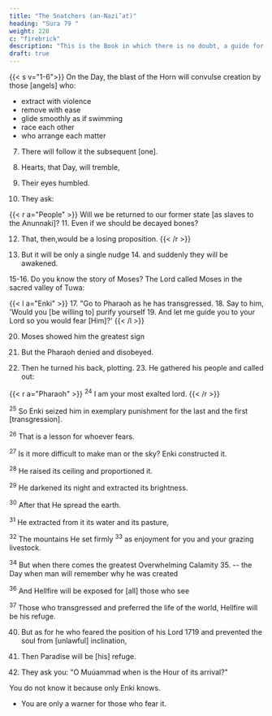 ```yaml
---
title: "The Snatchers (an-Nazi’at)"
heading: "Sura 79 "
weight: 228
c: "firebrick"
description: "This is the Book in which there is no doubt, a guide for the righteous."
draft: true
---
```



{{< s v="1-6">}} On the Day, the blast of the Horn will convulse creation by those [angels] who:
- extract with violence
- remove with ease
- glide smoothly as if swimming
- race each other
- who arrange each matter

7. There will follow it the subsequent [one].

8. Hearts, that Day, will tremble,

9. Their eyes humbled.

10. They ask: 

{{< r a="People" >}}
Will we be returned to our former state [as slaves to the Anunnaki]? 11. Even if we should be decayed bones? 

12. That, then,would be a losing proposition.
{{< /r >}}

13. But it will be only a single nudge 14. and suddenly they will be awakened.

15-16. Do you know the story of Moses? The Lord called Moses in the sacred valley of Tuwa:

{{< l a="Enki" >}}
17. "Go to Pharaoh as he has transgressed. 18. Say to him, 'Would you [be willing to] purify yourself 19. And let me guide you to your Lord so you would fear [Him]?'
{{< /l >}}

20. Moses showed him the greatest sign

21. But the Pharaoh denied and disobeyed.

22. Then he turned his back, plotting. 23. He gathered his people and called out:

{{< r a="Pharaoh" >}}
<sup>24</sup> I am your most exalted lord.
{{< /r >}}

<sup>25</sup> So Enki seized him in exemplary punishment for the last and the first [transgression].

<sup>26</sup> That is a lesson for whoever fears.

<sup>27</sup> Is it more difficult to make man or the sky? Enki constructed it.

<sup>28</sup> He raised its ceiling and proportioned it.

<sup>29</sup> He darkened its night and extracted its brightness.

<sup>30</sup> After that He spread the earth.

<sup>31</sup> He extracted from it its water and its pasture,

<sup>32</sup> The mountains He set firmly <sup>33</sup> as enjoyment for you and your grazing livestock.

<sup>34</sup> But when there comes the greatest Overwhelming Calamity 35. -- the Day when man will remember why he was created

<sup>36</sup> And Hellfire will be exposed for [all] those who see

<sup>37</sup> Those who transgressed and preferred the life of the world, Hellfire will be his refuge.

40. But as for he who feared the position of his Lord 1719 and prevented the soul from [unlawful] inclination,

41. Then Paradise will be [his] refuge.

42. They ask you: "O Muúammad when is the Hour of its arrival?" 

You do not know it because only Enki knows. 
- You are only a warner for those who fear it.

<!-- 46. It will be, on the Day they see it, 1723 as though they had not
remained [in the world] except for an afternoon or a morning
thereof. -->